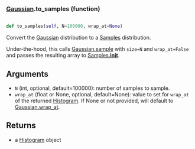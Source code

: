 ### [Gaussian](Gaussian.md).to_samples (function)


```py

def to_samples(self, N=100000, wrap_at=None)

```



Convert the [Gaussian](Gaussian.md) distribution to a [Samples](Samples.md) distribution.

Under-the-hood, this calls [Gaussian.sample](Gaussian.sample.md) with `size=N` and `wrap_at=False`
and passes the resulting array to [Samples.__init__](Samples.__init__.md).

Arguments
-----------
* `N` (int, optional, default=100000): number of samples to sample.
* `wrap_at` (float or None, optional, default=None): value to set for
    `wrap_at` of the returned [Histogram](Histogram.md).  If None or not provided,
    will default to [Gaussian.wrap_at](Gaussian.wrap_at.md).

Returns
--------
* a [Histogram](Histogram.md) object

